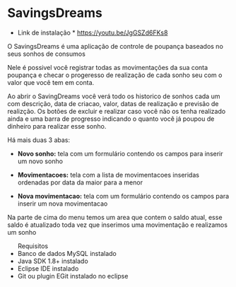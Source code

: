 <html>
<h1> SavingsDreams</h1>



* Link de instalação *
https://youtu.be/JgGSZd6FKs8



O SavingsDreams é uma aplicação de controle de poupança baseados no seus sonhos de consumos

Nele é possivel você registrar todas as movimentações da sua conta poupança e checar o progeresso de realização de cada sonho seu com o valor que você tem em conta.

Ao abrir o SavingDreams você verá todo os historico de sonhos cada um com descrição, data de criacao, valor, datas de realização e previsão de realizção. Os botões de excluir e realizar caso você não os tenha realizado ainda e uma barra de progresso indicando o quanto você já poupou de dinheiro para realizar esse sonho.

Há mais duas 3 abas:

* <b>Novo sonho:</b> tela com um formulário contendo os campos para inserir um novo sonho

* <b>Movimentacoes:</b> tela com a lista de movimentacoes inseridas ordenadas por data da maior para a menor

* <b>Nova movimentacao:</b> tela com um formulário contendo os campos para inserir um nova movimentacao

Na parte de cima do menu temos um area que contem o saldo atual, esse saldo é atualizado toda vez que inserimos uma movimentação e realizamos um sonho


<ul> 
Requisitos
<li>Banco de dados MySQL instalado</li>
<li>Java SDK 1.8+ instalado</li>
<li>Eclipse IDE instalado</li>
<li>Git ou plugin EGit instalado no eclipse </li>
</ul>

</html>
